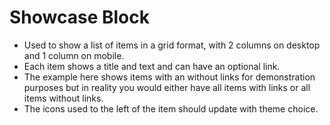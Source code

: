 # Showcase Block

- Used to show a list of items in a grid format, with 2 columns on desktop and 1 column on mobile.
- Each item shows a title and text and can have an optional link.
- The example here shows items with an without links for demonstration purposes but in reality you would either have all items with links or all items without links.
- The icons used to the left of the item should update with theme choice.
